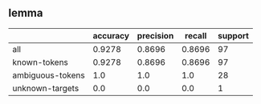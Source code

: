 
## lemma

|                  | accuracy | precision | recall | support |
|------------------|----------|-----------|--------|---------|
| all              | 0.9278   | 0.8696    | 0.8696 | 97      |
| known-tokens     | 0.9278   | 0.8696    | 0.8696 | 97      |
| ambiguous-tokens | 1.0      | 1.0       | 1.0    | 28      |
| unknown-targets  | 0.0      | 0.0       | 0.0    | 1       |

